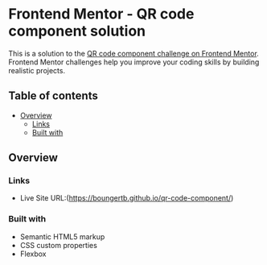 # Frontend Mentor - QR code component solution

This is a solution to the [QR code component challenge on Frontend Mentor](https://www.frontendmentor.io/challenges/qr-code-component-iux_sIO_H). Frontend Mentor challenges help you improve your coding skills by building realistic projects.

## Table of contents

- [Overview](#overview)
  - [Links](#links)
  - [Built with](#built-with)

## Overview

### Links

- Live Site URL:(https://boungertb.github.io/qr-code-component/)

### Built with

- Semantic HTML5 markup
- CSS custom properties
- Flexbox
